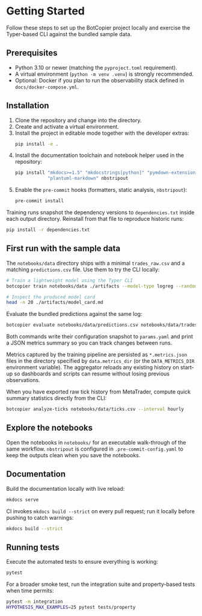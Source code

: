 # Getting Started

Follow these steps to set up the BotCopier project locally and exercise the
Typer-based CLI against the bundled sample data.

## Prerequisites

* Python 3.10 or newer (matching the ``pyproject.toml`` requirement).
* A virtual environment (``python -m venv .venv``) is strongly recommended.
* Optional: Docker if you plan to run the observability stack defined in
  ``docs/docker-compose.yml``.

## Installation

1. Clone the repository and change into the directory.
2. Create and activate a virtual environment.
3. Install the project in editable mode together with the developer extras:
   ```bash
   pip install -e .
   ```
4. Install the documentation toolchain and notebook helper used in the
   repository:
   ```bash
   pip install "mkdocs>=1.5" "mkdocstrings[python]" "pymdown-extensions" \
               "plantuml-markdown" nbstripout
   ```
5. Enable the ``pre-commit`` hooks (formatters, static analysis, ``nbstripout``):
   ```bash
   pre-commit install
   ```

Training runs snapshot the dependency versions to ``dependencies.txt`` inside
each output directory. Reinstall from that file to reproduce historic runs:

```bash
pip install -r dependencies.txt
```

## First run with the sample data

The ``notebooks/data`` directory ships with a minimal ``trades_raw.csv`` and a
matching ``predictions.csv`` file. Use them to try the CLI locally:

```bash
# Train a lightweight model using the Typer CLI
botcopier train notebooks/data ./artifacts --model-type logreg --random-seed 7

# Inspect the produced model card
head -n 20 ./artifacts/model_card.md
```

Evaluate the bundled predictions against the same log:

```bash
botcopier evaluate notebooks/data/predictions.csv notebooks/data/trades_raw.csv --window 900
```

Both commands write their configuration snapshot to ``params.yaml`` and print a
JSON metrics summary so you can track changes between runs.

Metrics captured by the training pipeline are persisted as ``*.metrics.json``
files in the directory specified by ``data.metrics_dir`` (or the
``DATA_METRICS_DIR`` environment variable).  The aggregator reloads any existing
history on start-up so dashboards and scripts can resume without losing
previous observations.

When you have exported raw tick history from MetaTrader, compute quick summary
statistics directly from the CLI:

```bash
botcopier analyze-ticks notebooks/data/ticks.csv --interval hourly
```

## Explore the notebooks

Open the notebooks in ``notebooks/`` for an executable walk-through of the same
workflow. ``nbstripout`` is configured in ``.pre-commit-config.yaml`` to keep the
outputs clean when you save the notebooks.

## Documentation

Build the documentation locally with live reload:

```bash
mkdocs serve
```

CI invokes ``mkdocs build --strict`` on every pull request; run it locally
before pushing to catch warnings:

```bash
mkdocs build --strict
```

## Running tests

Execute the automated tests to ensure everything is working:

```bash
pytest
```

For a broader smoke test, run the integration suite and property-based tests
when time permits:

```bash
pytest -m integration
HYPOTHESIS_MAX_EXAMPLES=25 pytest tests/property
```
